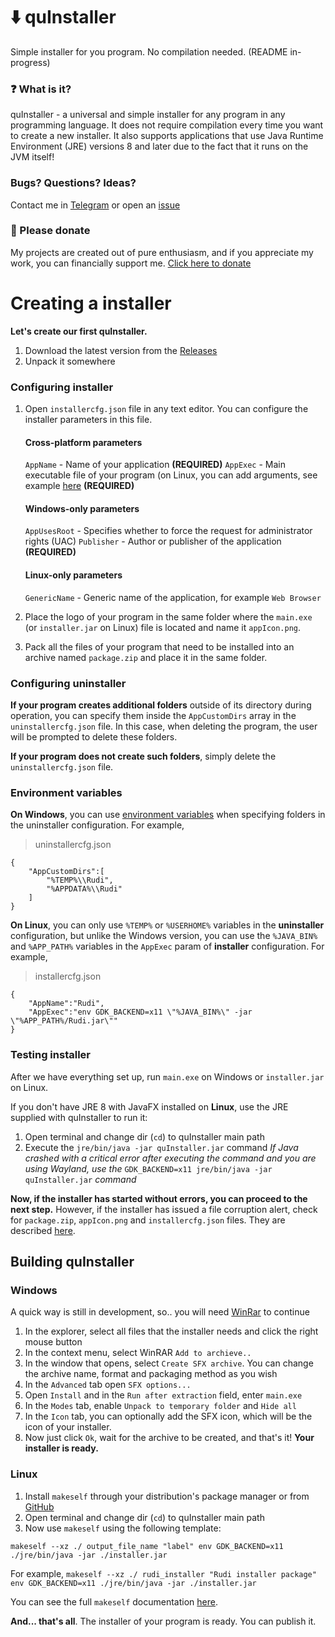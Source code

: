 

# ⬇️ quInstaller
Simple installer for you program. No compilation needed. (README in-progress)

### ❓ What is it?
quInstaller - a universal and simple installer for any program in any programming language. It does not require compilation every time you want to create a new installer. It also supports applications that use Java Runtime Environment (JRE) versions 8 and later due to the fact that it runs on the JVM itself!
### Bugs? Questions? Ideas?
Contact me in [Telegram](https://t.me/queinu) or open an [issue](https://github.com/ZzEdovec/quInstaller/issues)

### 🥺 Please donate
My projects are created out of pure enthusiasm, and if you appreciate my work, you can financially support me.
[Click here to donate](https://www.donationalerts.com/r/queinu)

# Creating a installer
**Let's create our first quInstaller.**

1. Download the latest version from the [Releases](https://github.com/ZzEdovec/quInstaller/releases)
2. Unpack it somewhere
### Configuring installer
1. Open `installercfg.json` file in any text editor.
		You can configure the installer parameters in this file.
	#### Cross-platform parameters
	`AppName` - Name of your application **(REQUIRED)**
	`AppExec` - Main executable file of your program (on Linux, you can add arguments, see example [here](https://github.com/ZzEdovec/quInstaller?tab=readme-ov-file#Environment%20variables:~:text=configuration.%20For%20example%2C-,installercfg.json,-%7B%0A%20%20%20%20%22AppName%22%3A%22Rudi%22%2C%0A%20%20%20%20%22AppExec) **(REQUIRED)**
	#### Windows-only parameters
	`AppUsesRoot` - Specifies whether to force the request for administrator rights (UAC) 
	`Publisher` - Author or publisher of the application **(REQUIRED)**
	#### Linux-only parameters
	`GenericName` - Generic name of the application, for example `Web Browser`
	
2. Place the logo of your program in the same folder where the `main.exe` (or `installer.jar` on Linux) file is located and name it `appIcon.png`.
3. Pack all the files of your program that need to be installed into an archive named `package.zip` and place it in the same folder.

### Configuring uninstaller
**If your program creates additional folders** outside of its directory during operation, you can specify them inside the `AppCustomDirs` array in the `uninstallercfg.json` file. In this case, when deleting the program, the user will be prompted to delete these folders.

**If your program does not create such folders**, simply delete the `uninstallercfg.json` file.

### Environment variables
**On Windows**, you can use [environment variables](https://learn.microsoft.com/en-us/windows/deployment/usmt/usmt-recognized-environment-variables) when specifying folders in the uninstaller configuration.
For example,

> uninstallercfg.json

    {
        "AppCustomDirs":[
            "%TEMP%\\Rudi",
            "%APPDATA%\\Rudi"
        ]
    }

**On Linux**, you can only use `%TEMP%` or `%USERHOME%` variables in the **uninstaller** configuration, but unlike the Windows version, you can use the `%JAVA_BIN%` and `%APP_PATH%` variables in the `AppExec` param of **installer** configuration.
For example,

> installercfg.json

    {
        "AppName":"Rudi",
        "AppExec":"env GDK_BACKEND=x11 \"%JAVA_BIN%\" -jar \"%APP_PATH%/Rudi.jar\""
    }

### Testing installer
After we have everything set up, run `main.exe` on Windows or `installer.jar` on Linux. 

If you don't have JRE 8 with JavaFX installed on **Linux**, use the JRE supplied with quInstaller to run it:
1. Open terminal and change dir (`cd`) to quInstaller main path
2. Execute the `jre/bin/java -jar quInstaller.jar` command
*If Java crashed with a critical error after executing the command and you are using Wayland, use the* `GDK_BACKEND=x11 jre/bin/java -jar quInstaller.jar` *command*

**Now, if the installer has started without errors, you can proceed to the next step.** However, if the installer has issued a file corruption alert, check for `package.zip`, `appIcon.png` and `installercfg.json` files. They are described  [here](https://github.com/ZzEdovec/quInstaller?tab=readme-ov-file#configuring-installer).

## Building quInstaller
### Windows
A quick way is still in development, so.. you will need [WinRar](https://www.win-rar.com/start.html) to continue
1. In the explorer, select all files that the installer needs and click the right mouse button
2. In the context menu, select WinRAR `Add to archieve..`
3. In the window that opens, select `Create SFX archive`. You can change the archive name, format and packaging method as you wish
4. In the `Advanced` tab open `SFX options...`
5. Open `Install` and in the `Run after extraction` field, enter `main.exe`
6. In the `Modes` tab, enable `Unpack to temporary folder` and `Hide all`
7. In the `Icon` tab, you can optionally add the SFX icon, which will be the icon of your installer.
8. Now just click `Ok`, wait for the archive to be created, and that's it! **Your installer is ready.**
### Linux
1. Install `makeself` through your distribution's package manager or from [GitHub](https://github.com/megastep/makeself)
2. Open terminal and change dir (`cd`) to quInstaller main path
3.  Now use `makeself` using the following template:

`makeself --xz ./ output_file_name "label" env GDK_BACKEND=x11 ./jre/bin/java -jar ./installer.jar`

For example,
`makeself --xz ./ rudi_installer "Rudi installer package" env GDK_BACKEND=x11 ./jre/bin/java -jar ./installer.jar`

You can see the full `makeself` documentation [here](https://github.com/megastep/makeself?tab=readme-ov-file#usage).

**And... that's all**. The installer of your program is ready. You can publish it.
